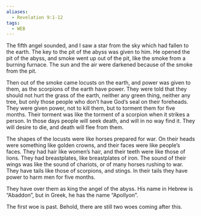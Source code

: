 ```yaml
---
aliases:
  - Revelation 9:1-12
tags:
  - WEB
---
```

The fifth angel sounded, and I saw a star from the sky which had fallen to the earth. The key to the pit of the abyss was given to him. He opened the pit of the abyss, and smoke went up out of the pit, like the smoke from a burning furnace. The sun and the air were darkened because of the smoke from the pit.

Then out of the smoke came locusts on the earth, and power was given to them, as the scorpions of the earth have power. They were told that they should not hurt the grass of the earth, neither any green thing, neither any tree, but only those people who don’t have God’s seal on their foreheads. They were given power, not to kill them, but to torment them for five months. Their torment was like the torment of a scorpion when it strikes a person. In those days people will seek death, and will in no way find it. They will desire to die, and death will flee from them.

The shapes of the locusts were like horses prepared for war. On their heads were something like golden crowns, and their faces were like people’s faces. They had hair like women’s hair, and their teeth were like those of lions. They had breastplates, like breastplates of iron. The sound of their wings was like the sound of chariots, or of many horses rushing to war. They have tails like those of scorpions, and stings. In their tails they have power to harm men for five months.

They have over them as king the angel of the abyss. His name in Hebrew is “Abaddon”, but in Greek, he has the name “Apollyon”.

The first woe is past. Behold, there are still two woes coming after this.